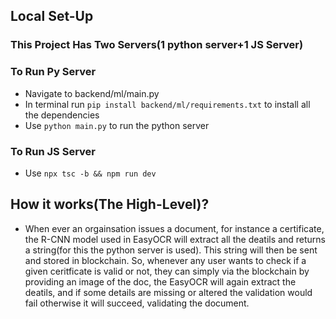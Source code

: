 ## Local Set-Up
### This Project Has Two Servers(1 python server+1 JS Server)
### To Run Py Server
- Navigate to backend/ml/main.py
- In terminal run `pip install backend/ml/requirements.txt` to install all the dependencies
- Use `python main.py` to run the python server

### To Run JS Server
- Use `npx tsc -b && npm run dev`


## How it works(The High-Level)?
- When ever an orgainsation issues a document, for instance a certificate, the R-CNN model used in EasyOCR will extract all the deatils and returns a string(for this the python server is used). This string will then be sent and stored in blockchain. So, whenever any user wants to check if a given ceritficate is valid or not, they can simply via the blockchain by providing an image of the doc, the EasyOCR will again extract the deatils, and if some details are missing or altered the validation would fail otherwise it will succeed, validating the document.
